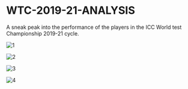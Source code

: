 # WTC-2019-21-ANALYSIS
A sneak peak into the performance of the players in the ICC World test Championship 2019-21 cycle.


![1](https://user-images.githubusercontent.com/70849056/137302301-7032cf93-f3e7-4719-871b-6f5f97ade31f.png)



![2](https://user-images.githubusercontent.com/70849056/137302316-9c22d9f6-9cd6-4e35-bc86-cdd3a1a932f8.png)



![3](https://user-images.githubusercontent.com/70849056/137302334-6f8541d9-98e7-4070-886e-e44c3975e9c5.png)




![4](https://user-images.githubusercontent.com/70849056/137302357-daecae15-7bb9-4519-9dd5-b70bf24c3e8e.png)




